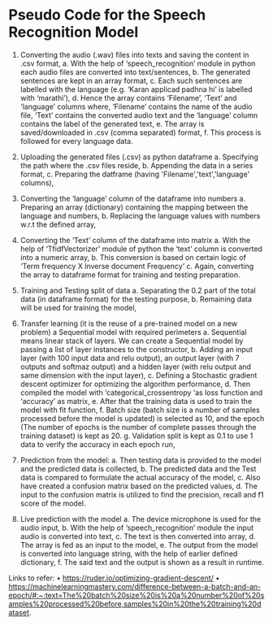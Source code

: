 # Pseudo Code for the Speech Recognition Model

1.	Converting the audio (.wav) files into texts and saving the content in .csv format,
a.	With the help of ‘speech_recognition’ module in python each audio files are converted into text/sentences,
b.	The generated sentences are kept in an array format,
c.	Each such sentences are labelled with the language (e.g. ‘Karan applicad padhna hi’ is labelled with ‘marathi’),
d.	Hence the array contains ‘Filename’, ‘Text’ and ‘language’ columns where, ‘Filename’ contains the name of the audio file, ‘Text’ contains the converted audio text and the ‘language’ column contains the label of the generated text,
e.	The array is saved/downloaded in .csv (comma separated)  format,
f.	This process is followed for every language data.

2.	Uploading the generated files (.csv) as python dataframe
a.	Specifying the path where the .csv files reside,
b.	Appending the data in a series format,
c.	Preparing the datframe (having 'Filename','text','language' columns),

3.	Converting the ‘language’ column of the dataframe into numbers
a.	Preparing an array (dictionary) containing the mapping between the language and numbers,
b.	Replacing the language values with numbers w.r.t the defined array,

4.	Converting the ‘Text’ column of the dataframe into matrix
a.	With the help of ‘TfidfVectorizer’ module of python the ‘text’ column is converted into a numeric array,
b.	This conversion is based on certain logic of ‘Term frequency X Inverse document Frequency’
c.	Again, converting the array to dataframe format for training and testing preparation.

5.	Training and Testing split of data
a.	Separating the 0.2 part of the total data (in dataframe format) for the testing purpose,
b.	Remaining data will be used for training the model, 

6.	Transfer learning (it is the reuse of a pre-trained model on a new problem) a Sequential model with required perimeters
a.	Sequential means linear stack of layers. We can create a Sequential model by passing a list of layer instances to the constructor,
b.	Adding an input layer (with 100 input data and relu output), an output layer (with 7 outputs and softmaz output) and a hidden layer (with relu output and same dimension with the input layer),
c.	Defining a Stochastic gradient descent optimizer for optimizing the algorithm performance,
d.	Then compiled the model with ‘categorical_crossentropy ‘as loss function and ‘accuracy’ as matrix,
e.	After that the training data is used to train the model with fit function,
f.	Batch size (batch size is a number of samples processed before the model is updated) is selected as 10, and the epoch (The number of epochs is the number of complete passes through the training dataset) is kept as 20.
g.	Validation split is kept as 0.1 to use 1 data to verify the accuracy in each epoch run,

7.	Prediction from the model:
a.	Then testing data is provided to the model and the predicted data is collected,
b.	The predicted data and the Test data is compared to formulate the actual accuracy of the model,
c.	Also have created a confusion matrix based on the predicted values,
d.	The input to the confusion matrix is utilized to find the precision, recall and f1 score of the model.

8.	Live prediction with the model
a.	The device microphone is used for the audio input,
b.	With the help of ‘speech_recognition’ module the input audio is converted into text,
c.	The text is then converted into array,
d.	The array is fed as an input to the model,
e.	The output from the model is converted into language string, with the help of earlier defined dictionary,
f.	The said text and the output is shown as a result in runtime.


Links to refer:
•	https://ruder.io/optimizing-gradient-descent/
•	https://machinelearningmastery.com/difference-between-a-batch-and-an-epoch/#:~:text=The%20batch%20size%20is%20a%20number%20of%20samples%20processed%20before,samples%20in%20the%20training%20dataset.
